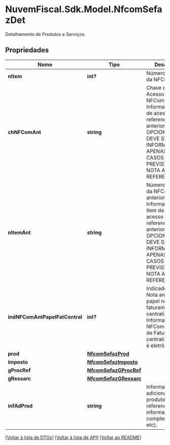 # NuvemFiscal.Sdk.Model.NfcomSefazDet
Detalhamento de Produtos e Serviços.

## Propriedades

Nome | Tipo | Descrição | Comentários
------------ | ------------- | ------------- | -------------
**nItem** | **int?** | Número do item da NFCom. | 
**chNFComAnt** | **string** | Chave de Acesso da NFCom anterior.  Informar chave de acesso de referencia anterior  TAG OPCIONAL, DEVE SER INFORMADA APENAS NOS CASOS PREVISTOS DE NOTA ANTERIOR REFERENCIADA. | [optional] 
**nItemAnt** | **string** | Número do item da NFCom anterior.  Informar nro do item da chave de acesso de referencia anterior  TAG OPCIONAL, DEVE SER INFORMADA APENAS NOS CASOS PREVISTOS DE NOTA ANTERIOR REFERENCIADA. | [optional] 
**indNFComAntPapelFatCentral** | **int?** | Indicador de Nota anterior em papel no faturamento centralizado.  Informa que a NFCom Anterior de Faturamento centralizado não é eletrônica. | [optional] 
**prod** | [**NfcomSefazProd**](NfcomSefazProd.md) |  | 
**imposto** | [**NfcomSefazImposto**](NfcomSefazImposto.md) |  | 
**gProcRef** | [**NfcomSefazGProcRef**](NfcomSefazGProcRef.md) |  | [optional] 
**gRessarc** | [**NfcomSefazGRessarc**](NfcomSefazGRessarc.md) |  | [optional] 
**infAdProd** | **string** | Informações adicionais do produto (norma referenciada, informações complementares, etc). | [optional] 

[[Voltar à lista de DTOs]](../README.md#documentation-for-models) [[Voltar à lista de API]](../README.md#documentation-for-api-endpoints) [[Voltar ao README]](../README.md)

